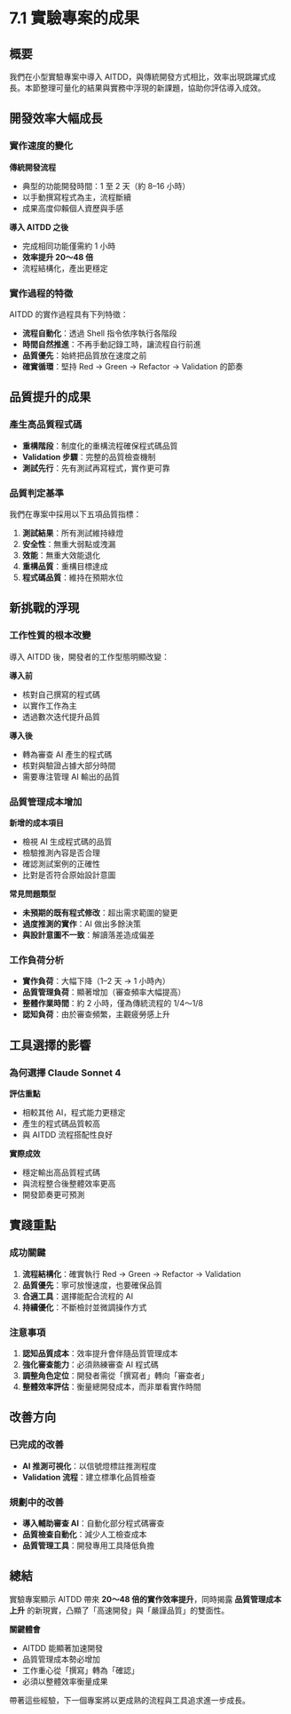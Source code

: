 # 7.1 實驗專案的成果

## 概要

我們在小型實驗專案中導入 AITDD，與傳統開發方式相比，效率出現跳躍式成長。本節整理可量化的結果與實務中浮現的新課題，協助你評估導入成效。

## 開發效率大幅成長

### 實作速度的變化

**傳統開發流程**
- 典型的功能開發時間：1 至 2 天（約 8–16 小時）
- 以手動撰寫程式為主，流程斷續
- 成果高度仰賴個人資歷與手感

**導入 AITDD 之後**
- 完成相同功能僅需約 1 小時
- **效率提升 20〜48 倍**
- 流程結構化，產出更穩定

### 實作過程的特徵

AITDD 的實作過程具有下列特徵：
- **流程自動化**：透過 Shell 指令依序執行各階段
- **時間自然推進**：不再手動記錄工時，讓流程自行前進
- **品質優先**：始終把品質放在速度之前
- **確實循環**：堅持 Red → Green → Refactor → Validation 的節奏

## 品質提升的成果

### 產生高品質程式碼

- **重構階段**：制度化的重構流程確保程式碼品質
- **Validation 步驟**：完整的品質檢查機制
- **測試先行**：先有測試再寫程式，實作更可靠

### 品質判定基準

我們在專案中採用以下五項品質指標：
1. **測試結果**：所有測試維持綠燈
2. **安全性**：無重大弱點或洩漏
3. **效能**：無重大效能退化
4. **重構品質**：重構目標達成
5. **程式碼品質**：維持在預期水位

## 新挑戰的浮現

### 工作性質的根本改變

導入 AITDD 後，開發者的工作型態明顯改變：

**導入前**
- 核對自己撰寫的程式碼
- 以實作工作為主
- 透過數次迭代提升品質

**導入後**
- 轉為審查 AI 產生的程式碼
- 核對與驗證占據大部分時間
- 需要專注管理 AI 輸出的品質

### 品質管理成本增加

**新增的成本項目**
- 檢視 AI 生成程式碼的品質
- 檢驗推測內容是否合理
- 確認測試案例的正確性
- 比對是否符合原始設計意圖

**常見問題類型**
- **未預期的既有程式修改**：超出需求範圍的變更
- **過度推測的實作**：AI 做出多餘決策
- **與設計意圖不一致**：解讀落差造成偏差

### 工作負荷分析

- **實作負荷**：大幅下降（1–2 天 → 1 小時內）
- **品質管理負荷**：顯著增加（審查頻率大幅提高）
- **整體作業時間**：約 2 小時，僅為傳統流程的 1/4〜1/8
- **認知負荷**：由於審查頻繁，主觀疲勞感上升

## 工具選擇的影響

### 為何選擇 Claude Sonnet 4

**評估重點**
- 相較其他 AI，程式能力更穩定
- 產生的程式碼品質較高
- 與 AITDD 流程搭配性良好

**實際成效**
- 穩定輸出高品質程式碼
- 與流程整合後整體效率更高
- 開發節奏更可預測

## 實踐重點

### 成功關鍵

1. **流程結構化**：確實執行 Red → Green → Refactor → Validation
2. **品質優先**：寧可放慢速度，也要確保品質
3. **合適工具**：選擇能配合流程的 AI
4. **持續優化**：不斷檢討並微調操作方式

### 注意事項

1. **認知品質成本**：效率提升會伴隨品質管理成本
2. **強化審查能力**：必須熟練審查 AI 程式碼
3. **調整角色定位**：開發者需從「撰寫者」轉向「審查者」
4. **整體效率評估**：衡量總開發成本，而非單看實作時間

## 改善方向

### 已完成的改善

- **AI 推測可視化**：以信號燈標註推測程度
- **Validation 流程**：建立標準化品質檢查

### 規劃中的改善

- **導入輔助審查 AI**：自動化部分程式碼審查
- **品質檢查自動化**：減少人工檢查成本
- **品質管理工具**：開發專用工具降低負擔

## 總結

實驗專案顯示 AITDD 帶來 **20〜48 倍的實作效率提升**，同時揭露 **品質管理成本上升** 的新現實，凸顯了「高速開發」與「嚴謹品質」的雙面性。

**關鍵體會**
- AITDD 能顯著加速開發
- 品質管理成本勢必增加
- 工作重心從「撰寫」轉為「確認」
- 必須以整體效率衡量成果

帶著這些經驗，下一個專案將以更成熟的流程與工具追求進一步成長。

